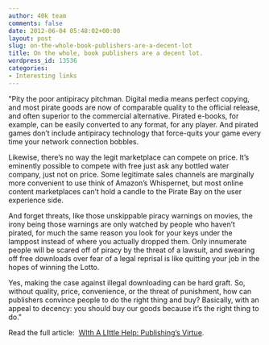 ```yaml
---
author: 40k team
comments: false
date: 2012-06-04 05:48:02+00:00
layout: post
slug: on-the-whole-book-publishers-are-a-decent-lot
title: On the whole, book publishers are a decent lot.
wordpress_id: 13536
categories:
- Interesting links
---
```


"Pity the poor antipiracy pitchman. Digital media means perfect copying, and most pirate goods are now of comparable quality to the official release, and often superior to the commercial alternative. Pirated e-books, for example, can be easily converted to any format, for any player. And pirated games don’t include antipiracy technology that force-quits your game every time your network connection bobbles.

Likewise, there’s no way the legit marketplace can compete on price. It’s eminently possible to compete with free just ask any bottled water company, just not on price. Some legitimate sales channels are marginally more convenient to use think of Amazon’s Whispernet, but most online content marketplaces can’t hold a candle to the Pirate Bay on the user experience side.

And forget threats, like those unskippable piracy warnings on movies, the irony being those warnings are only watched by people who haven’t pirated, for much the same reason you look for your keys under the lamppost instead of where you actually dropped them. Only innumerate people will be scared off of piracy by the threat of a lawsuit, and swearing off free downloads over fear of a legal reprisal is like quitting your job in the hopes of winning the Lotto.

Yes, making the case against illegal downloading can be hard graft. So, without quality, price, convenience, or the threat of punishment, how can publishers convince people to do the right thing and buy? Basically, with an appeal to decency: you should buy our goods because it’s the right thing to do."

Read the full article:  [WIth A LIttle Help: Publishing’s Virtue](http://www.publishersweekly.com/pw/by-topic/columns-and-blogs/cory-doctorow/article/52199-publishing--s-virtue.html).
